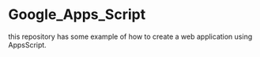 # Google_Apps_Script

this repository has some example of how to create a web application using AppsScript.
